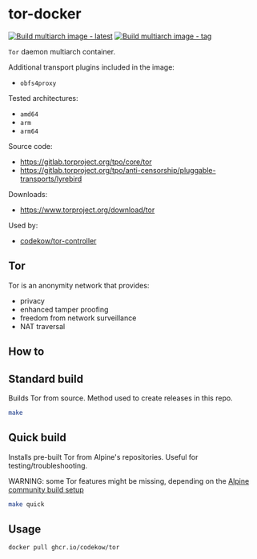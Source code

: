 # tor-docker

[![Build multiarch image - latest](https://github.com/codekow/tor-docker/actions/workflows/main.yml/badge.svg)](https://github.com/codekow/tor-docker/actions/workflows/main.yml)
[![Build multiarch image - tag](https://github.com/codekow/tor-docker/actions/workflows/main-tag.yml/badge.svg)](https://github.com/codekow/tor-docker/actions/workflows/main-tag.yml)

`Tor` daemon multiarch container.

Additional transport plugins included in the image:

- `obfs4proxy`

Tested architectures:

- `amd64`
- `arm`
- `arm64`

Source code:

- https://gitlab.torproject.org/tpo/core/tor
- https://gitlab.torproject.org/tpo/anti-censorship/pluggable-transports/lyrebird

Downloads:

- https://www.torproject.org/download/tor

Used by:

- [codekow/tor-controller](https://github.com/codekow/tor-controller)

## Tor

Tor is an anonymity network that provides:

- privacy
- enhanced tamper proofing
- freedom from network surveillance
- NAT traversal

## How to

## Standard build

Builds Tor from source. Method used to create releases in this repo.

```bash
make
```

## Quick build

Installs pre-built Tor from Alpine's repositories. Useful for testing/troubleshooting.

WARNING: some Tor features might be missing, depending on the [Alpine community build setup](https://github.com/alpinelinux/aports/tree/master/community/tor)

```bash
make quick
```

## Usage

```shell
docker pull ghcr.io/codekow/tor
```
